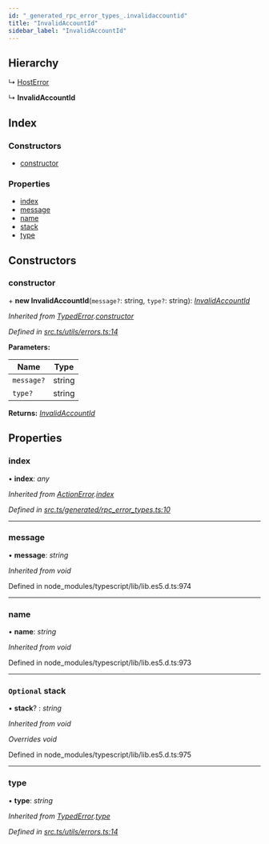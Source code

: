 ```yaml
---
id: "_generated_rpc_error_types_.invalidaccountid"
title: "InvalidAccountId"
sidebar_label: "InvalidAccountId"
---
```


## Hierarchy

  ↳ [HostError](_generated_rpc_error_types_.hosterror.md)

  ↳ **InvalidAccountId**

## Index

### Constructors

* [constructor](_generated_rpc_error_types_.invalidaccountid.md#constructor)

### Properties

* [index](_generated_rpc_error_types_.invalidaccountid.md#index)
* [message](_generated_rpc_error_types_.invalidaccountid.md#message)
* [name](_generated_rpc_error_types_.invalidaccountid.md#name)
* [stack](_generated_rpc_error_types_.invalidaccountid.md#optional-stack)
* [type](_generated_rpc_error_types_.invalidaccountid.md#type)

## Constructors

###  constructor

\+ **new InvalidAccountId**(`message?`: string, `type?`: string): *[InvalidAccountId](_generated_rpc_error_types_.invalidaccountid.md)*

*Inherited from [TypedError](_utils_errors_.typederror.md).[constructor](_utils_errors_.typederror.md#constructor)*

*Defined in [src.ts/utils/errors.ts:14](https://github.com/nearprotocol/nearlib/blob/36a8ddc/src.ts/utils/errors.ts#L14)*

**Parameters:**

Name | Type |
------ | ------ |
`message?` | string |
`type?` | string |

**Returns:** *[InvalidAccountId](_generated_rpc_error_types_.invalidaccountid.md)*

## Properties

###  index

• **index**: *any*

*Inherited from [ActionError](_generated_rpc_error_types_.actionerror.md).[index](_generated_rpc_error_types_.actionerror.md#index)*

*Defined in [src.ts/generated/rpc_error_types.ts:10](https://github.com/nearprotocol/nearlib/blob/36a8ddc/src.ts/generated/rpc_error_types.ts#L10)*

___

###  message

• **message**: *string*

*Inherited from void*

Defined in node_modules/typescript/lib/lib.es5.d.ts:974

___

###  name

• **name**: *string*

*Inherited from void*

Defined in node_modules/typescript/lib/lib.es5.d.ts:973

___

### `Optional` stack

• **stack**? : *string*

*Inherited from void*

*Overrides void*

Defined in node_modules/typescript/lib/lib.es5.d.ts:975

___

###  type

• **type**: *string*

*Inherited from [TypedError](_utils_errors_.typederror.md).[type](_utils_errors_.typederror.md#type)*

*Defined in [src.ts/utils/errors.ts:14](https://github.com/nearprotocol/nearlib/blob/36a8ddc/src.ts/utils/errors.ts#L14)*
